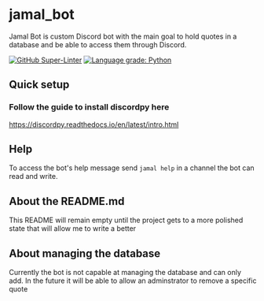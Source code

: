 # jamal_bot

Jamal Bot is custom Discord bot with the main goal to hold quotes in a database and be able to access them through Discord.

[![GitHub Super-Linter](https://github.com/kpatino/jamal_bot/workflows/Lint%20Code%20Base/badge.svg)](https://github.com/marketplace/actions/super-linter) [![Language grade: Python](https://img.shields.io/lgtm/grade/python/g/kpatino/jamal_bot.svg?logo=lgtm&logoWidth=18)](https://lgtm.com/projects/g/kpatino/jamal_bot/context:python)

## Quick setup

### Follow the guide to install discordpy here

<https://discordpy.readthedocs.io/en/latest/intro.html>

## Help

To access the bot's help message send `jamal help` in a channel the bot can read and write.

## About the README.md

This README will remain empty until the project gets to a more polished state that will allow me to write a better

## About managing the database

Currently the bot is not capable at managing the database and can only add. In the future it will be able to allow an adminstrator to remove a specific quote
